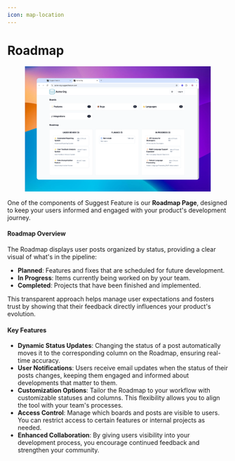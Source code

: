 ```yaml
---
icon: map-location
---
```


# Roadmap

<figure><img src="../../.gitbook/assets/image (1) (1).png" alt=""><figcaption></figcaption></figure>

One of the components of Suggest Feature is our **Roadmap Page**, designed to keep your users informed and engaged with your product's development journey.

#### **Roadmap Overview**

The Roadmap displays user posts organized by status, providing a clear visual of what's in the pipeline:

* **Planned**: Features and fixes that are scheduled for future development.
* **In Progress**: Items currently being worked on by your team.
* **Completed**: Projects that have been finished and implemented.

This transparent approach helps manage user expectations and fosters trust by showing that their feedback directly influences your product's evolution.

#### **Key Features**

* **Dynamic Status Updates**: Changing the status of a post automatically moves it to the corresponding column on the Roadmap, ensuring real-time accuracy.
* **User Notifications**: Users receive email updates when the status of their posts changes, keeping them engaged and informed about developments that matter to them.
* **Customization Options**: Tailor the Roadmap to your workflow with customizable statuses and columns. This flexibility allows you to align the tool with your team's processes.
* **Access Control**: Manage which boards and posts are visible to users. You can restrict access to certain features or internal projects as needed.
* **Enhanced Collaboration**: By giving users visibility into your development process, you encourage continued feedback and strengthen your community.
